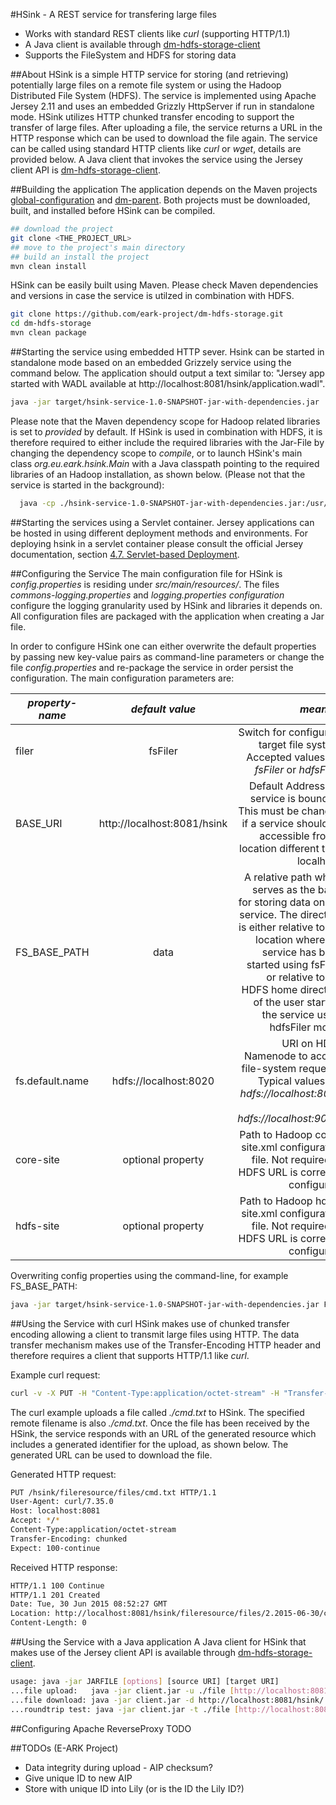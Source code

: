 #HSink - A REST service for transfering large files 

* Works with standard REST clients like *curl* (supporting HTTP/1.1)  
* A Java client is available through [dm-hdfs-storage-client](https://github.com/eark-project/dm-hdfs-storage-client)
* Supports the FileSystem and HDFS for storing data

##About
HSink is a simple HTTP service for storing (and retrieving) potentially large files on a remote file system or using the Hadoop Distributed File System (HDFS). The service is implemented using Apache Jersey 2.11 and uses an embedded Grizzly HttpServer if run in standalone mode. HSink utilizes HTTP chunked transfer encoding to support the transfer of large files. After uploading a file, the service returns a URL in the HTTP response which can be used to download the file again. The service can be called using standard HTTP clients like *curl* or *wget*, details are provided below. A Java client that invokes the service using the Jersey client API is [dm-hdfs-storage-client](https://github.com/eark-project/dm-hdfs-storage-client).

##Building the application
The application depends on the Maven projects [global-configuration](https://github.com/eark-project/global-configuration) and [dm-parent](https://github.com/eark-project/dm-parent). Both projects must be downloaded, built, and installed before HSink can be compiled.

```bash
## download the project
git clone <THE_PROJECT_URL>
## move to the project's main directory
## build an install the project
mvn clean install
```

HSink can be easily built using Maven. Please check Maven dependencies and versions in case the service is utilzed in combination with HDFS. 

```bash
git clone https://github.com/eark-project/dm-hdfs-storage.git
cd dm-hdfs-storage
mvn clean package
```

##Starting the service using embedded HTTP sever.
Hsink can be started in standalone mode based on an embedded Grizzely service using the command below. The application should output a text similar to: "Jersey app started with WADL available at http://localhost:8081/hsink/application.wadl".   

```bash
java -jar target/hsink-service-1.0-SNAPSHOT-jar-with-dependencies.jar
```

Please note that the Maven dependency scope for Hadoop related libraries is set to *provided* by default. If HSink is used in combination with HDFS, it is therefore required to either include the required libraries with the Jar-File by changing the dependency scope to *compile*, or to launch HSink's main class *org.eu.eark.hsink.Main* with a Java classpath pointing to the required libraries of an Hadoop installation, as shown below. (Please not that the service is started in the background):

```bash
  java -cp ./hsink-service-1.0-SNAPSHOT-jar-with-dependencies.jar:/usr/lib/hadoop/hadoop-common-2.0.0-cdh4.2.2.jar:/usr/lib/hadoop/lib/log4j-1.2.17.jar:/usr/lib/hadoop/lib/commons-configuration-1.6.jar:/usr/lib/hadoop/hadoop-auth-2.0.0-cdh4.2.2.jar:/usr/lib/hadoop/lib/slf4j-api-1.6.1.jar:/usr/lib/hadoop/lib/slf4j-log4j12-1.6.1.jar:/usr/lib/hadoop-hdfs/hadoop-hdfs-2.0.0-cdh4.2.2.jar org.eu.eark.hsink.Main filer=hdfsFiler fs.default.name=hdfs://localhost:8020 BASE_URI=http://81.189.135.189:8081/hsink/ > grizzly.out 2>&1 &
```
##Starting the services using a Servlet container.
Jersey applications can be hosted in using different deployment methods and environments. For deploying hsink in a servlet container please consult the official Jersey documentation, section [4.7. Servlet-based Deployment](https://jersey.java.net/documentation/2.11/deployment.html#deployment.servle).

##Configuring the Service
The main configuration file for HSink is *config.properties* is residing under *src/main/resources/*. The files *commons-logging.properties* and *logging.properties configuration* configure the logging granularity used by HSink and libraries it depends on. All configuration files are packaged with the application when creating a Jar file.

In order to configure HSink one can either overwrite the default properties by passing new key-value pairs as command-line parameters or change the file *config.properties* and re-package the service in order persist the configuration. The main configuration parameters are:

| *property-name* | *default value* | *meaning*  |
|-----------------|:---------------:|-----------:|  
| filer           | fsFiler         | Switch for configuring target file system. Accepted values are *fsFiler* or *hdfsFiler*. |
| BASE_URI        | http://localhost:8081/hsink | Default Address the service is bound to. This must be changed if a service should be accessible from a location different then localhost. |
| FS_BASE_PATH    | data            | A relative path which serves as the basis for storing data on the service. The directory is either relative to the location where the service has been started using fsFiler, or relative to the HDFS home directory of the user starting the service using hdfsFiler mode. | 
| fs.default.name | hdfs://localhost:8020 | URI on HDFS Namenode to accept file-system requests. Typical values are *hdfs://localhost:8020* or *hdfs://localhost:9000*. |
| core-site       | optional property | Path to Hadoop core-site.xml configuration file. Not required of HDFS URL is correctly configured. |
| hdfs-site       | optional property | Path to Hadoop hdfs-site.xml configuration file. Not required of HDFS URL is correctly configured. |

Overwriting config properties using the command-line, for example FS_BASE_PATH:
```bash
java -jar target/hsink-service-1.0-SNAPSHOT-jar-with-dependencies.jar FS_BASE_PATH=uploads
```

##Using the Service with curl
HSink makes use of chunked transfer encoding allowing a client to transmit large files using HTTP. The data transfer mechanism makes use of the Transfer-Encoding HTTP header and therefore requires a client that supports HTTP/1.1 like *curl*. 

Example curl request:
```bash
curl -v -X PUT -H "Content-Type:application/octet-stream" -H "Transfer-Encoding: chunked" http://localhost:8081/hsink/fileresource/files/cmd.txt -T ./cmd.txt
```

The curl example uploads a file called *./cmd.txt* to HSink. The specified remote filename is also *./cmd.txt*. Once the file has been received by the HSink, the service responds with an URL of the generated resource which includes a generated identifier for the upload, as shown below. The generated URL can be used to download the file.     

Generated HTTP request:
```bash
PUT /hsink/fileresource/files/cmd.txt HTTP/1.1
User-Agent: curl/7.35.0
Host: localhost:8081
Accept: */*
Content-Type:application/octet-stream
Transfer-Encoding: chunked
Expect: 100-continue
```

Received HTTP response:
```bash
HTTP/1.1 100 Continue
HTTP/1.1 201 Created
Date: Tue, 30 Jun 2015 08:52:27 GMT
Location: http://localhost:8081/hsink/fileresource/files/2.2015-06-30/cmd.txt
Content-Length: 0
```

##Using the Service with a Java application
A Java client for HSink that makes use of the Jersey client API is available through [dm-hdfs-storage-client](https://github.com/eark-project/dm-hdfs-storage-client). 

```bash
usage: java -jar JARFILE [options] [source URI] [target URI]
...file upload:   java -jar client.jar -u ./file [http://localhost:8081/hsink]
...file download: java -jar client.jar -d http://localhost:8081/hsink/.../file ./file
...roundtrip test: java -jar client.jar -t ./file [http://localhost:8081/hsink]
```

##Configuring Apache ReverseProxy
TODO



##TODOs (E-ARK Project)
- Data integrity during upload - AIP checksum?
- Give unique ID to new AIP
- Store with unique ID into Lily (or is the ID the Lily ID?)

